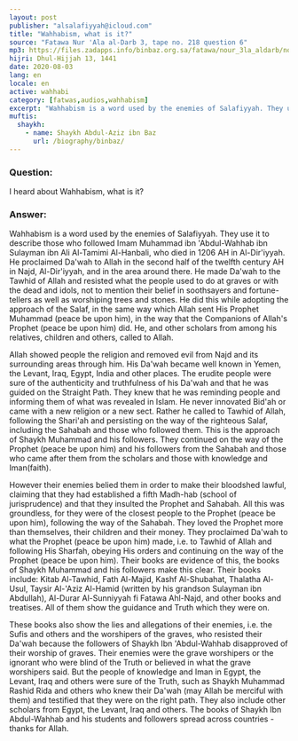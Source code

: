 ```yaml
---
layout: post
publisher: "alsalafiyyah@icloud.com"
title: "Wahhabism, what is it?"
source: "Fatawa Nur 'Ala al-Darb 3, tape no. 218 question 6"
mp3: https://files.zadapps.info/binbaz.org.sa/fatawa/nour_3la_aldarb/nour_461/46106.mp3
hijri: Dhul-Hijjah 13, 1441
date: 2020-08-03
lang: en
locale: en
active: wahhabi
category: [fatwas,audios,wahhabism]
excerpt: "Wahhabism is a word used by the enemies of Salafiyyah. They use it to describe those who followed Imam Muhammad ibn 'Abdul-Wahhab ibn Sulayman ibn Ali Al-Tamimi Al-Hanbali, who died in 1206 AH in Al-Dir'iyyah."
muftis:
  shaykh: 
    - name: Shaykh Abdul-Aziz ibn Baz
      url: /biography/binbaz/
---
```


### Question: 
I heard about Wahhabism, what is it? 

### Answer: 
Wahhabism is a word used by the enemies of Salafiyyah. They use it to describe those who followed Imam Muhammad ibn 'Abdul-Wahhab ibn Sulayman ibn Ali Al-Tamimi Al-Hanbali, who died in 1206 AH in Al-Dir'iyyah. He proclaimed Da'wah to Allah in the second half of the twelfth century AH in Najd, Al-Dir'iyyah, and in the area around there. He made Da'wah to the Tawhid of Allah and resisted what the people used to do at graves or with the dead and idols, not to mention their belief in soothsayers and fortune-tellers as well as worshiping trees and stones. He did this while adopting the approach of the Salaf, in the same way which Allah sent His Prophet Muhammad (peace be upon him), in the way that the Companions of Allah's Prophet (peace be upon him) did. He, and other scholars from among his relatives, children and others, called to Allah. 

Allah showed people the religion and removed evil from Najd and its surrounding areas through him. His Da'wah became well known in Yemen, the Levant, Iraq, Egypt, India and other places. The erudite people were sure of the authenticity and truthfulness of his Da'wah and that he was guided on the Straight Path. They knew that he was reminding people and informing them of what was revealed in Islam. He never innovated Bid'ah or came with a new religion or a new sect. Rather he called to Tawhid of Allah, following the Shari'ah and persisting on the way of the righteous Salaf, including the Sahabah and those who followed them. This is the approach of Shaykh Muhammad and his followers. They continued on the way of the Prophet (peace be upon him) and his followers from the Sahabah and those who came after them from the scholars and those with knowledge and Iman(faith). 

However their enemies belied them in order to make their bloodshed lawful, claiming that they had established a fifth Madh-hab (school of jurisprudence) and that they insulted the Prophet and Sahabah. All this was groundless, for they were of the closest people to the Prophet (peace be upon him), following the way of the Sahabah. They loved the Prophet more than themselves, their children and their money. They proclaimed Da'wah to what the Prophet (peace be upon him) made, i.e. to Tawhid of Allah and following His Sharfah, obeying His orders and continuing on the way of the Prophet (peace be upon him). Their books are evidence of this, the books of Shaykh Muhammad and his followers make this clear. Their books include: Kitab Al-Tawhid, Fath Al-Majid, Kashf Al-Shubahat, Thalatha Al-Usul, Taysir Al-'Aziz Al-Hamid (written by his grandson Sulayman ibn Abdullah), Al-Durar Al-Sunniyyah fi Fatawa Ahl-Najd, and other books and treatises. All of them show the guidance and Truth which they were on. 

These books also show the lies and allegations of their enemies, i.e. the Sufis and others and the worshipers of the graves, who resisted their Da'wah because the followers of Shaykh Ibn 'Abdul-Wahhab disapproved of their worship of graves. Their enemies were the grave worshipers or the ignorant who were blind of the Truth or believed in what the grave worshipers said. But the people of knowledge and Iman in Egypt, the Levant, Iraq and others were sure of the Truth, such as Shaykh Muhammad Rashid Rida and others who knew their Da'wah (may Allah be merciful with them) and testified that they were on the right path. They also include other scholars from Egypt, the Levant, Iraq and others. The books of Shaykh Ibn Abdul-Wahhab and his students and followers spread across countries - thanks for Allah. 
